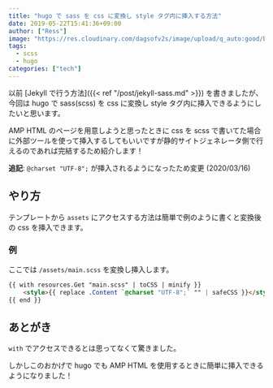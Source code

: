 ```yaml
---
title: "hugo で sass を css に変換し style タグ内に挿入する方法"
date: 2019-05-22T15:41:36+09:00
author: ["Ress"]
image: "https://res.cloudinary.com/dagsofv2s/image/upload/q_auto:good/blog/post/hugo-sass/thumbnail.png"
tags:
  - scss
  - hugo
categories: ["tech"]
---
```

以前 [Jekyll で行う方法]({{< ref "/post/jekyll-sass.md" >}}) を書きましたが、今回は hugo で sass(scss) を css に変換し style タグ内に挿入できるようにしたいと思います。

AMP HTML のページを用意しようと思ったときに css を scss で書いてた場合に外部ツールを使って挿入するしてもいいですが静的サイトジェネレータ側で行えるのであれば完結するため紹介します！

<!--more-->

**追記**: `@charset "UTF-8";` が挿入されるようになったため変更 (2020/03/16)

## やり方

テンプレートから `assets` にアクセスする方法は簡単で例のように書くと変換後の css を挿入できます。

### 例

ここでは `/assets/main.scss` を変換し挿入します。

```html
{{ with resources.Get "main.scss" | toCSS | minify }}
	<style>{{ replace .Content `@charset "UTF-8";` "" | safeCSS }}</style>
{{ end }}
```

## あとがき

`with` でアクセスできるとは思ってなくて驚きました。

しかしこのおかげで hugo でも AMP HTML を使用するときに簡単に挿入できるようになりました！
